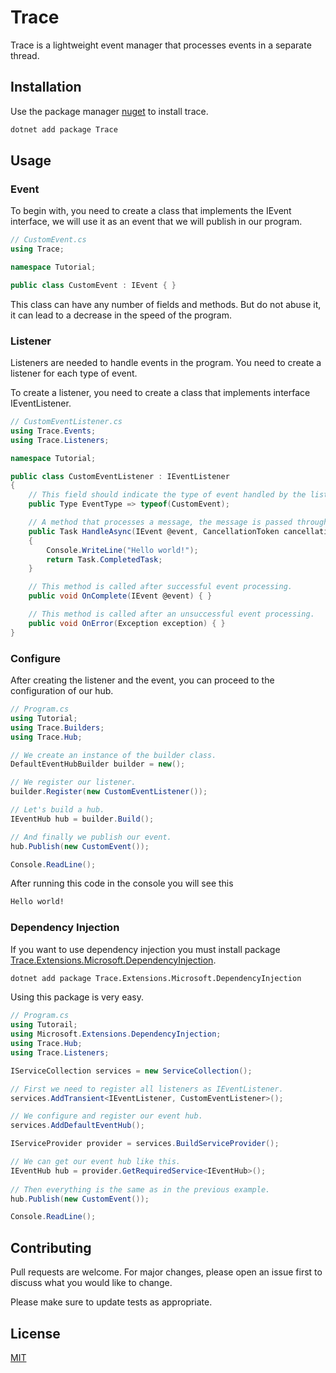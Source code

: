 # Trace

Trace is a lightweight event manager that processes events in a separate thread.

## Installation

Use the package manager [nuget](https://www.nuget.org/) to install trace.

```bash
dotnet add package Trace
```

## Usage

### Event 

To begin with, you need to create a class that implements the IEvent interface, we will use it as an event that we will publish in our program.

```csharp
// CustomEvent.cs
using Trace;

namespace Tutorial;

public class CustomEvent : IEvent { }
```

This class can have any number of fields and methods. But do not abuse it, it can lead to a decrease in the speed of the program.

### Listener

Listeners are needed to handle events in the program. You need to create a listener for each type of event.

To create a listener, you need to create a class that implements interface IEventListener. 

```csharp
// CustomEventListener.cs
using Trace.Events;
using Trace.Listeners;

namespace Tutorial;

public class CustomEventListener : IEventListener
{
    // This field should indicate the type of event handled by the listener
    public Type EventType => typeof(CustomEvent);

    // A method that processes a message, the message is passed through method parameters.
    public Task HandleAsync(IEvent @event, CancellationToken cancellationToken = default)
    {
        Console.WriteLine("Hello world!");
        return Task.CompletedTask;
    }

    // This method is called after successful event processing.
    public void OnComplete(IEvent @event) { }

    // This method is called after an unsuccessful event processing.
    public void OnError(Exception exception) { }
}
```

### Configure

After creating the listener and the event, you can proceed to the configuration of our hub.

``` csharp
// Program.cs
using Tutorial;
using Trace.Builders;
using Trace.Hub;

// We create an instance of the builder class.
DefaultEventHubBuilder builder = new();

// We register our listener.
builder.Register(new CustomEventListener());

// Let's build a hub.
IEventHub hub = builder.Build();

// And finally we publish our event.
hub.Publish(new CustomEvent());

Console.ReadLine();
```

After running this code in the console you will see this

```bash
Hello world!
```

### Dependency Injection

If you want to use dependency injection you must install package [Trace.Extensions.Microsoft.DependencyInjection](https://www.nuget.org/).

```bash
dotnet add package Trace.Extensions.Microsoft.DependencyInjection 
```

Using this package is very easy.

``` csharp 
// Program.cs
using Tutorail;
using Microsoft.Extensions.DependencyInjection;
using Trace.Hub;
using Trace.Listeners;

IServiceCollection services = new ServiceCollection();

// First we need to register all listeners as IEventListener.
services.AddTransient<IEventListener, CustomEventListener>();

// We configure and register our event hub.
services.AddDefaultEventHub();

IServiceProvider provider = services.BuildServiceProvider();

// We can get our event hub like this.
IEventHub hub = provider.GetRequiredService<IEventHub>();
 
// Then everything is the same as in the previous example.
hub.Publish(new CustomEvent());

Console.ReadLine();
```
## Contributing
Pull requests are welcome. For major changes, please open an issue first to discuss what you would like to change.

Please make sure to update tests as appropriate.

## License
[MIT](https://choosealicense.com/licenses/mit/)
